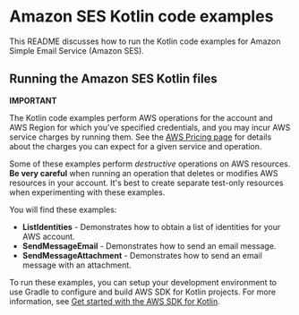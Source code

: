 # Amazon SES Kotlin code examples

This README discusses how to run the Kotlin code examples for Amazon Simple Email Service (Amazon SES).

## Running the Amazon SES Kotlin files

**IMPORTANT**

The Kotlin code examples perform AWS operations for the account and AWS Region for which you've specified credentials, and you may incur AWS service charges by running them. See the [AWS Pricing page](https://aws.amazon.com/pricing/) for details about the charges you can expect for a given service and operation.

Some of these examples perform *destructive* operations on AWS resources. **Be very careful** when running an operation that deletes or modifies AWS resources in your account. It's best to create separate test-only resources when experimenting with these examples.

You will find these examples: 

- **ListIdentities** - Demonstrates how to obtain a list of identities for your AWS account.
- **SendMessageEmail** - Demonstrates how to send an email message.
- **SendMessageAttachment** - Demonstrates how to send an email message with an attachment.

To run these examples, you can setup your development environment to use Gradle to configure and build AWS SDK for Kotlin projects. For more information, 
see [Get started with the AWS SDK for Kotlin](https://docs.aws.amazon.com/sdk-for-kotlin/latest/developer-guide/setup.html). 

